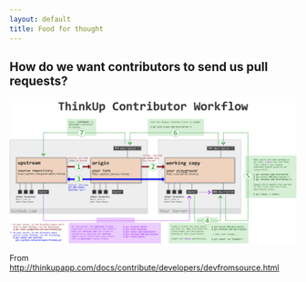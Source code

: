 ```yaml
---
layout: default
title: Food for thought
---
```

## How do we want contributors to send us pull requests?

<img src="thinkup-workflow.jpg">

From http://thinkupapp.com/docs/contribute/developers/devfromsource.html

